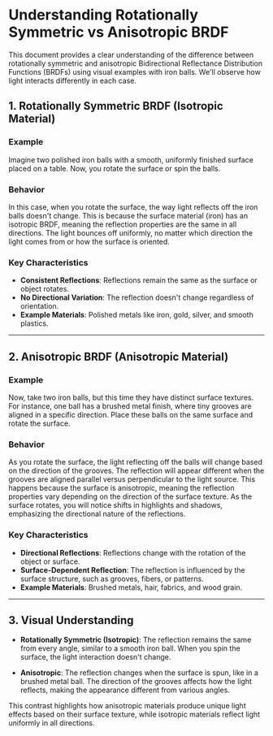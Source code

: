 # Understanding Rotationally Symmetric vs Anisotropic BRDF

This document provides a clear understanding of the difference between rotationally symmetric and anisotropic Bidirectional Reflectance Distribution Functions (BRDFs) using visual examples with iron balls. We'll observe how light interacts differently in each case.

## 1. Rotationally Symmetric BRDF (Isotropic Material)

### Example
Imagine two polished iron balls with a smooth, uniformly finished surface placed on a table. Now, you rotate the surface or spin the balls.

### Behavior
In this case, when you rotate the surface, the way light reflects off the iron balls doesn't change. This is because the surface material (iron) has an isotropic BRDF, meaning the reflection properties are the same in all directions. The light bounces off uniformly, no matter which direction the light comes from or how the surface is oriented.

### Key Characteristics
- **Consistent Reflections**: Reflections remain the same as the surface or object rotates.
- **No Directional Variation**: The reflection doesn't change regardless of orientation.
- **Example Materials**: Polished metals like iron, gold, silver, and smooth plastics.

---

## 2. Anisotropic BRDF (Anisotropic Material)

### Example
Now, take two iron balls, but this time they have distinct surface textures. For instance, one ball has a brushed metal finish, where tiny grooves are aligned in a specific direction. Place these balls on the same surface and rotate the surface.

### Behavior
As you rotate the surface, the light reflecting off the balls will change based on the direction of the grooves. The reflection will appear different when the grooves are aligned parallel versus perpendicular to the light source. This happens because the surface is anisotropic, meaning the reflection properties vary depending on the direction of the surface texture. As the surface rotates, you will notice shifts in highlights and shadows, emphasizing the directional nature of the reflections.

### Key Characteristics
- **Directional Reflections**: Reflections change with the rotation of the object or surface.
- **Surface-Dependent Reflection**: The reflection is influenced by the surface structure, such as grooves, fibers, or patterns.
- **Example Materials**: Brushed metals, hair, fabrics, and wood grain.

---

## 3. Visual Understanding

- **Rotationally Symmetric (Isotropic)**: The reflection remains the same from every angle, similar to a smooth iron ball. When you spin the surface, the light interaction doesn't change.
  
- **Anisotropic**: The reflection changes when the surface is spun, like in a brushed metal ball. The direction of the grooves affects how the light reflects, making the appearance different from various angles.

This contrast highlights how anisotropic materials produce unique light effects based on their surface texture, while isotropic materials reflect light uniformly in all directions.
